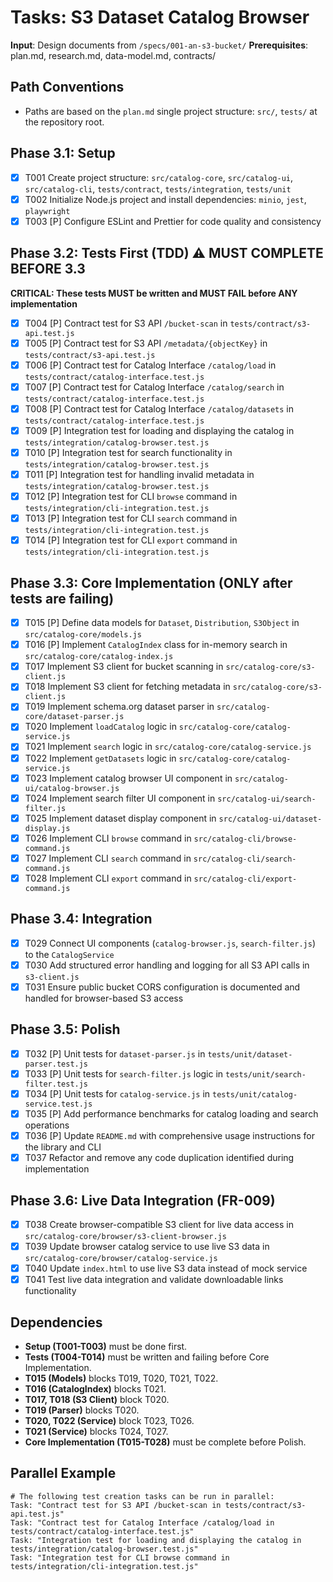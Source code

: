 # Tasks: S3 Dataset Catalog Browser

**Input**: Design documents from `/specs/001-an-s3-bucket/`
**Prerequisites**: plan.md, research.md, data-model.md, contracts/

## Path Conventions
- Paths are based on the `plan.md` single project structure: `src/`, `tests/` at the repository root.

## Phase 3.1: Setup
- [x] T001 Create project structure: `src/catalog-core`, `src/catalog-ui`, `src/catalog-cli`, `tests/contract`, `tests/integration`, `tests/unit`
- [x] T002 Initialize Node.js project and install dependencies: `minio`, `jest`, `playwright`
- [x] T003 [P] Configure ESLint and Prettier for code quality and consistency

## Phase 3.2: Tests First (TDD) ⚠️ MUST COMPLETE BEFORE 3.3
**CRITICAL: These tests MUST be written and MUST FAIL before ANY implementation**
- [x] T004 [P] Contract test for S3 API `/bucket-scan` in `tests/contract/s3-api.test.js`
- [x] T005 [P] Contract test for S3 API `/metadata/{objectKey}` in `tests/contract/s3-api.test.js`
- [x] T006 [P] Contract test for Catalog Interface `/catalog/load` in `tests/contract/catalog-interface.test.js`
- [x] T007 [P] Contract test for Catalog Interface `/catalog/search` in `tests/contract/catalog-interface.test.js`
- [x] T008 [P] Contract test for Catalog Interface `/catalog/datasets` in `tests/contract/catalog-interface.test.js`
- [x] T009 [P] Integration test for loading and displaying the catalog in `tests/integration/catalog-browser.test.js`
- [x] T010 [P] Integration test for search functionality in `tests/integration/catalog-browser.test.js`
- [x] T011 [P] Integration test for handling invalid metadata in `tests/integration/catalog-browser.test.js`
- [x] T012 [P] Integration test for CLI `browse` command in `tests/integration/cli-integration.test.js`
- [x] T013 [P] Integration test for CLI `search` command in `tests/integration/cli-integration.test.js`
- [x] T014 [P] Integration test for CLI `export` command in `tests/integration/cli-integration.test.js`

## Phase 3.3: Core Implementation (ONLY after tests are failing)
- [x] T015 [P] Define data models for `Dataset`, `Distribution`, `S3Object` in `src/catalog-core/models.js`
- [x] T016 [P] Implement `CatalogIndex` class for in-memory search in `src/catalog-core/catalog-index.js`
- [x] T017 Implement S3 client for bucket scanning in `src/catalog-core/s3-client.js`
- [x] T018 Implement S3 client for fetching metadata in `src/catalog-core/s3-client.js`
- [x] T019 Implement schema.org dataset parser in `src/catalog-core/dataset-parser.js`
- [x] T020 Implement `loadCatalog` logic in `src/catalog-core/catalog-service.js`
- [x] T021 Implement `search` logic in `src/catalog-core/catalog-service.js`
- [x] T022 Implement `getDatasets` logic in `src/catalog-core/catalog-service.js`
- [x] T023 Implement catalog browser UI component in `src/catalog-ui/catalog-browser.js`
- [x] T024 Implement search filter UI component in `src/catalog-ui/search-filter.js`
- [x] T025 Implement dataset display component in `src/catalog-ui/dataset-display.js`
- [x] T026 Implement CLI `browse` command in `src/catalog-cli/browse-command.js`
- [x] T027 Implement CLI `search` command in `src/catalog-cli/search-command.js`
- [x] T028 Implement CLI `export` command in `src/catalog-cli/export-command.js`

## Phase 3.4: Integration
- [x] T029 Connect UI components (`catalog-browser.js`, `search-filter.js`) to the `CatalogService`
- [x] T030 Add structured error handling and logging for all S3 API calls in `s3-client.js`
- [x] T031 Ensure public bucket CORS configuration is documented and handled for browser-based S3 access

## Phase 3.5: Polish
- [x] T032 [P] Unit tests for `dataset-parser.js` in `tests/unit/dataset-parser.test.js`
- [x] T033 [P] Unit tests for `search-filter.js` logic in `tests/unit/search-filter.test.js`
- [x] T034 [P] Unit tests for `catalog-service.js` in `tests/unit/catalog-service.test.js`
- [x] T035 [P] Add performance benchmarks for catalog loading and search operations
- [x] T036 [P] Update `README.md` with comprehensive usage instructions for the library and CLI
- [x] T037 Refactor and remove any code duplication identified during implementation

## Phase 3.6: Live Data Integration (FR-009)
- [x] T038 Create browser-compatible S3 client for live data access in `src/catalog-core/browser/s3-client-browser.js`
- [x] T039 Update browser catalog service to use live S3 data in `src/catalog-core/browser/catalog-service.js`
- [x] T040 Update `index.html` to use live S3 data instead of mock service
- [x] T041 Test live data integration and validate downloadable links functionality

## Dependencies
- **Setup (T001-T003)** must be done first.
- **Tests (T004-T014)** must be written and failing before Core Implementation.
- **T015 (Models)** blocks T019, T020, T021, T022.
- **T016 (CatalogIndex)** blocks T021.
- **T017, T018 (S3 Client)** block T020.
- **T019 (Parser)** blocks T020.
- **T020, T022 (Service)** block T023, T026.
- **T021 (Service)** blocks T024, T027.
- **Core Implementation (T015-T028)** must be complete before Polish.

## Parallel Example
```
# The following test creation tasks can be run in parallel:
Task: "Contract test for S3 API /bucket-scan in tests/contract/s3-api.test.js"
Task: "Contract test for Catalog Interface /catalog/load in tests/contract/catalog-interface.test.js"
Task: "Integration test for loading and displaying the catalog in tests/integration/catalog-browser.test.js"
Task: "Integration test for CLI browse command in tests/integration/cli-integration.test.js"
```